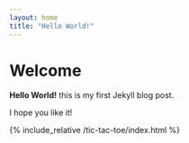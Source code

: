 ```yaml
---
layout: home
title: "Hello World!"
---
```


# Welcome

**Hello World!** this is my first Jekyll blog post.

I hope you like it!

{% include_relative /tic-tac-toe/index.html %}

